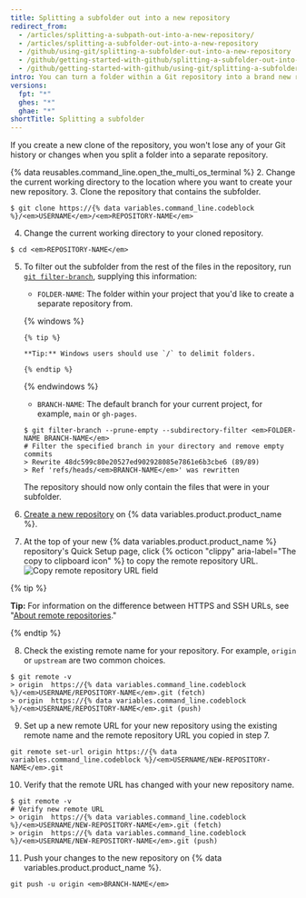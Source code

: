 ```yaml
---
title: Splitting a subfolder out into a new repository
redirect_from:
  - /articles/splitting-a-subpath-out-into-a-new-repository/
  - /articles/splitting-a-subfolder-out-into-a-new-repository
  - /github/using-git/splitting-a-subfolder-out-into-a-new-repository
  - /github/getting-started-with-github/splitting-a-subfolder-out-into-a-new-repository
  - /github/getting-started-with-github/using-git/splitting-a-subfolder-out-into-a-new-repository
intro: You can turn a folder within a Git repository into a brand new repository.
versions:
  fpt: "*"
  ghes: "*"
  ghae: "*"
shortTitle: Splitting a subfolder
---
```


If you create a new clone of the repository, you won't lose any of your Git history or changes when you split a folder into a separate repository.

{% data reusables.command_line.open_the_multi_os_terminal %} 2. Change the current working directory to the location where you want to create your new repository. 3. Clone the repository that contains the subfolder.

```shell
$ git clone https://{% data variables.command_line.codeblock %}/<em>USERNAME</em>/<em>REPOSITORY-NAME</em>
```

4. Change the current working directory to your cloned repository.

```shell
$ cd <em>REPOSITORY-NAME</em>
```

5.  To filter out the subfolder from the rest of the files in the repository, run [`git filter-branch`](https://git-scm.com/docs/git-filter-branch), supplying this information:

    - `FOLDER-NAME`: The folder within your project that you'd like to create a separate repository from.

    {% windows %}

        {% tip %}

        **Tip:** Windows users should use `/` to delimit folders.

        {% endtip %}

    {% endwindows %}

    - `BRANCH-NAME`: The default branch for your current project, for example, `main` or `gh-pages`.

    ```shell
    $ git filter-branch --prune-empty --subdirectory-filter <em>FOLDER-NAME BRANCH-NAME</em>
    # Filter the specified branch in your directory and remove empty commits
    > Rewrite 48dc599c80e20527ed902928085e7861e6b3cbe6 (89/89)
    > Ref 'refs/heads/<em>BRANCH-NAME</em>' was rewritten
    ```

    The repository should now only contain the files that were in your subfolder.

6.  [Create a new repository](/articles/creating-a-new-repository/) on {% data variables.product.product_name %}.
7.  At the top of your new {% data variables.product.product_name %} repository's Quick Setup page, click {% octicon "clippy" aria-label="The copy to clipboard icon" %} to copy the remote repository URL.
    ![Copy remote repository URL field](/assets/images/help/repository/copy-remote-repository-url-quick-setup.png)

{% tip %}

**Tip:** For information on the difference between HTTPS and SSH URLs, see "[About remote repositories](/github/getting-started-with-github/about-remote-repositories)."

{% endtip %}

8. Check the existing remote name for your repository. For example, `origin` or `upstream` are two common choices.

```shell
$ git remote -v
> origin  https://{% data variables.command_line.codeblock %}/<em>USERNAME/REPOSITORY-NAME</em>.git (fetch)
> origin  https://{% data variables.command_line.codeblock %}/<em>USERNAME/REPOSITORY-NAME</em>.git (push)
```

9. Set up a new remote URL for your new repository using the existing remote name and the remote repository URL you copied in step 7.

```shell
git remote set-url origin https://{% data variables.command_line.codeblock %}/<em>USERNAME/NEW-REPOSITORY-NAME</em>.git
```

10. Verify that the remote URL has changed with your new repository name.

```shell
$ git remote -v
# Verify new remote URL
> origin  https://{% data variables.command_line.codeblock %}/<em>USERNAME/NEW-REPOSITORY-NAME</em>.git (fetch)
> origin  https://{% data variables.command_line.codeblock %}/<em>USERNAME/NEW-REPOSITORY-NAME</em>.git (push)
```

11. Push your changes to the new repository on {% data variables.product.product_name %}.

```shell
git push -u origin <em>BRANCH-NAME</em>
```
